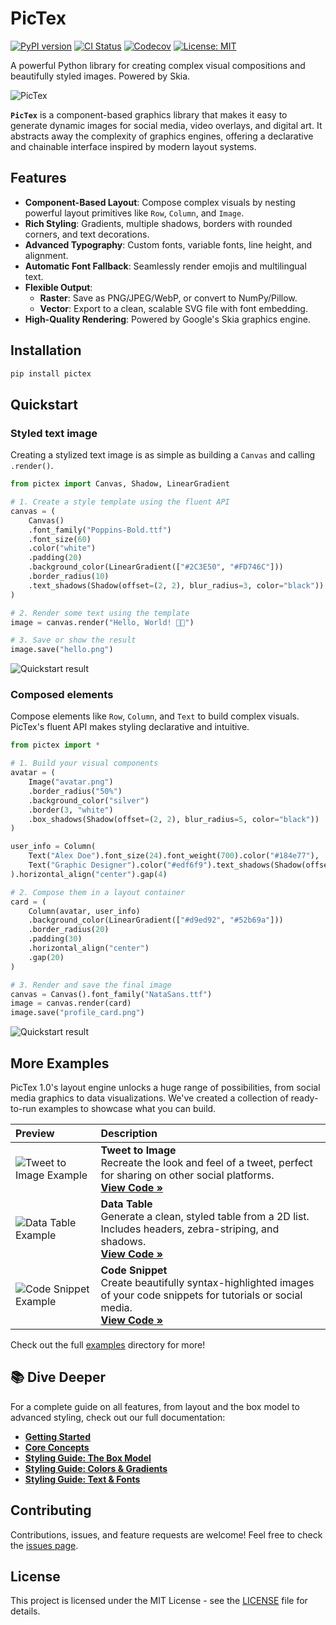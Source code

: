 # PicTex

[![PyPI version](https://badge.fury.io/py/pictex.svg?v=4)](https://pypi.org/project/pictex/)
[![CI Status](https://github.com/francozanardi/pictex/actions/workflows/test.yml/badge.svg)](https://github.com/francozanardi/pictex/actions/workflows/test.yml)
[![Codecov](https://codecov.io/gh/francozanardi/pictex/branch/main/graph/badge.svg)](https://codecov.io/gh/francozanardi/pictex)
[![License: MIT](https://img.shields.io/badge/License-MIT-yellow.svg)](https://opensource.org/licenses/MIT)

A powerful Python library for creating complex visual compositions and beautifully styled images. Powered by Skia.

![PicTex](https://res.cloudinary.com/dlvnbnb9v/image/upload/v1753831765/readme-1_vqnohh.png)

**`PicTex`** is a component-based graphics library that makes it easy to generate dynamic images for social media, video overlays, and digital art. It abstracts away the complexity of graphics engines, offering a declarative and chainable interface inspired by modern layout systems.

## Features

-   **Component-Based Layout**: Compose complex visuals by nesting powerful layout primitives like `Row`, `Column`, and `Image`.
-   **Rich Styling**: Gradients, multiple shadows, borders with rounded corners, and text decorations.
-   **Advanced Typography**: Custom fonts, variable fonts, line height, and alignment.
-   **Automatic Font Fallback**: Seamlessly render emojis and multilingual text.
-   **Flexible Output**: 
    -   **Raster**: Save as PNG/JPEG/WebP, or convert to NumPy/Pillow.
    -   **Vector**: Export to a clean, scalable SVG file with font embedding.
-   **High-Quality Rendering**: Powered by Google's Skia graphics engine.

## Installation

```bash
pip install pictex
```

## Quickstart

### Styled text image

Creating a stylized text image is as simple as building a `Canvas` and calling `.render()`.

```python
from pictex import Canvas, Shadow, LinearGradient

# 1. Create a style template using the fluent API
canvas = (
    Canvas()
    .font_family("Poppins-Bold.ttf")
    .font_size(60)
    .color("white")
    .padding(20)
    .background_color(LinearGradient(["#2C3E50", "#FD746C"]))
    .border_radius(10)
    .text_shadows(Shadow(offset=(2, 2), blur_radius=3, color="black"))
)

# 2. Render some text using the template
image = canvas.render("Hello, World! 🎨✨")

# 3. Save or show the result
image.save("hello.png")
```

![Quickstart result](https://res.cloudinary.com/dlvnbnb9v/image/upload/v1754103059/hello_zqkkba.png)

### Composed elements

Compose elements like `Row`, `Column`, and `Text` to build complex visuals. PicTex's fluent API makes styling declarative and intuitive.

```python
from pictex import *

# 1. Build your visual components
avatar = (
    Image("avatar.png")
    .border_radius("50%")
    .background_color("silver")
    .border(3, "white")
    .box_shadows(Shadow(offset=(2, 2), blur_radius=5, color="black"))
)

user_info = Column(
    Text("Alex Doe").font_size(24).font_weight(700).color("#184e77"),
    Text("Graphic Designer").color("#edf6f9").text_shadows(Shadow(offset=(1, 1), blur_radius=1, color="black")),
).horizontal_align("center").gap(4)

# 2. Compose them in a layout container
card = (
    Column(avatar, user_info)
    .background_color(LinearGradient(["#d9ed92", "#52b69a"]))
    .border_radius(20)
    .padding(30)
    .horizontal_align("center")
    .gap(20)
)

# 3. Render and save the final image
canvas = Canvas().font_family("NataSans.ttf")
image = canvas.render(card)
image.save("profile_card.png")
```

![Quickstart result](https://res.cloudinary.com/dlvnbnb9v/image/upload/v1754103067/profile_card_b7ofk7.png)

## More Examples

PicTex 1.0's layout engine unlocks a huge range of possibilities, from social media graphics to data visualizations. We've created a collection of ready-to-run examples to showcase what you can build.

| Preview                                                      | Description                                                                                                                                                                                                                    |
|:-------------------------------------------------------------|:-------------------------------------------------------------------------------------------------------------------------------------------------------------------------------------------------------------------------------|
| ![Tweet to Image Example](https://res.cloudinary.com/dlvnbnb9v/image/upload/v1754446864/tweet_ouzwyf.png)   | **Tweet to Image** <br/> Recreate the look and feel of a tweet, perfect for sharing on other social platforms. <br/> **[View Code »](https://github.com/francozanardi/pictex/blob/main/examples/tweet_card/tweet_card.py)**    |
| ![Data Table Example](https://res.cloudinary.com/dlvnbnb9v/image/upload/v1754446872/table_t8hoyi.png)            | **Data Table** <br/> Generate a clean, styled table from a 2D list. Includes headers, zebra-striping, and shadows. <br/> **[View Code »](https://github.com/francozanardi/pictex/blob/main/examples/table/table.py)**          |
| ![Code Snippet Example](https://res.cloudinary.com/dlvnbnb9v/image/upload/v1754446867/result_exfjqr.png) | **Code Snippet** <br/> Create beautifully syntax-highlighted images of your code snippets for tutorials or social media. <br/> **[View Code »](https://github.com/francozanardi/pictex/blob/main/examples/code_to_image/code_to_image.py)** |

Check out the full [examples](https://github.com/francozanardi/pictex/tree/main/examples) directory for more!

## 📚 Dive Deeper

For a complete guide on all features, from layout and the box model to advanced styling, check out our full documentation:

-   [**Getting Started**](https://pictex.readthedocs.io/en/latest/getting_started/)
-   [**Core Concepts**](https://pictex.readthedocs.io/en/latest/core_concepts/)
-   [**Styling Guide: The Box Model**](https://pictex.readthedocs.io/en/latest/box_model/)
-   [**Styling Guide: Colors & Gradients**](https://pictex.readthedocs.io/en/latest/colors/)
-   [**Styling Guide: Text & Fonts**](https://pictex.readthedocs.io/en/latest/text/)

## Contributing

Contributions, issues, and feature requests are welcome! Feel free to check the [issues page](https://github.com/francozanardi/pictex/issues).

## License

This project is licensed under the MIT License - see the [LICENSE](https://github.com/francozanardi/pictex/LICENSE) file for details.
